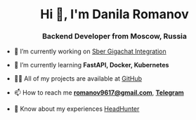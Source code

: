 <h1 align="center">Hi 👋, I'm Danila Romanov</h1>
<h3 align="center">Backend Developer from Moscow, Russia</h3>


- 🔭 I’m currently working on [Sber Gigachat Integration](https://github.com/romanov9617/Sber_Gigachat)

- 🌱 I’m currently learning **FastAPI, Docker, Kubernetes**

- 👨‍💻 All of my projects are available at [GitHub](https://github.com/romanov9617)

- 📫 How to reach me **<romanov9617@gmail.com>**, **[Telegram](https://t.me/romanov9617)**

- 📄 Know about my experiences [HeadHunter](https://hh.ru/resume/e07bf01dff0c9924cc0039ed1f527442366270)

